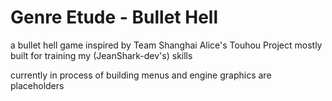 # Genre Etude - Bullet Hell
a bullet hell game inspired by Team Shanghai Alice's Touhou Project
mostly built for training my (JeanShark-dev's) skills 

currently in process of building menus and engine
graphics are placeholders
